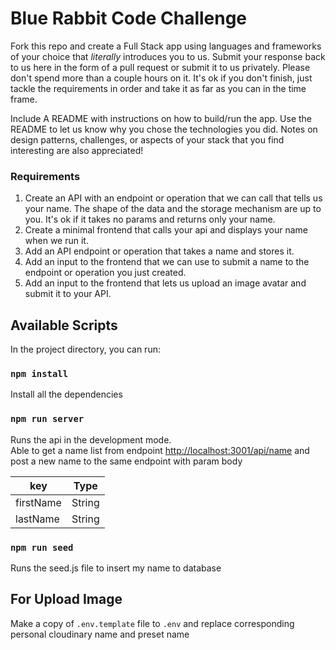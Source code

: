 
# Blue Rabbit Code Challenge

Fork this repo and create a Full Stack app using languages and frameworks of your choice that
*literally* introduces you to us. Submit your response back to us here in the form of a pull
request or submit it to us privately. Please don't spend more than a couple hours on it. It's ok
if you don't finish, just tackle the requirements in order and take it as far as you can in the time frame.

Include A README with instructions on how to build/run the app. Use the README to let us know
why you chose the technologies you did. Notes on design patterns, challenges, or aspects
of your stack that you find interesting are also appreciated!

### Requirements
1. Create an API with an endpoint or operation that we can call that tells us your name. The shape of the data
and the storage mechanism are up to you. It's ok if it takes no params and returns only your name.
2. Create a minimal frontend that calls your api and displays your name when we run it.
3. Add an API endpoint or operation that takes a name and stores it.
4. Add an input to the frontend that we can use to submit a name to the endpoint or operation you just created.
5. Add an input to the frontend that lets us upload an image avatar and submit it to your API.


## Available Scripts

In the project directory, you can run:

### `npm install`

Install all the dependencies

### `npm run server`

Runs the api in the development mode.\
Able to get a name list from endpoint [http://localhost:3001/api/name](http://localhost:3001/api/name) and post a new name to the same endpoint with param body

key  | Type
------------- | -------------
firstName  | String
lastName  | String


### `npm run seed`

Runs the seed.js file to insert my name to database

## For Upload Image

Make a copy of `.env.template` file to `.env` and replace corresponding personal cloudinary name and preset name







